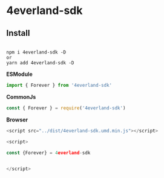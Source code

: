 # 4everland-sdk

## Install

```shell

npm i 4everland-sdk -D
or
yarn add 4everland-sdk -D

```

**ESModule**

```js
import { Forever } from '4everland-sdk'
```

**CommonJs**

```js
const { Forever } = require('4everland-sdk')
```

**Browser**

```js
<script src="../dist/4everland-sdk.umd.min.js"></script>

<script>

const {Forever} = 4everland-sdk


</script>



```
